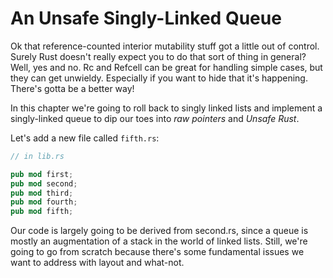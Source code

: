 # An Unsafe Singly-Linked Queue

Ok that reference-counted interior mutability stuff got a little out of
control. Surely Rust doesn't really expect you to do that sort of thing
in general? Well, yes and no. Rc and Refcell can be great for handling
simple cases, but they can get unwieldy. Especially if you
want to hide that it's happening. There's gotta be a better way!

In this chapter we're going to roll back to singly linked lists and
implement a singly-linked queue to dip our toes into *raw pointers*
and *Unsafe Rust*.

Let's add a new file called `fifth.rs`:

```rust ,ignore
// in lib.rs

pub mod first;
pub mod second;
pub mod third;
pub mod fourth;
pub mod fifth;
```

Our code is largely going to be derived from second.rs, since a queue is
mostly an augmentation of a stack in the world of linked lists. Still, we're
going to go from scratch because there's some fundamental issues we want to
address with layout and what-not.
